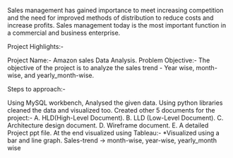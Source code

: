 Sales management has gained importance to meet increasing competition and the need
for improved methods of distribution to reduce costs and increase profits. Sales
management today is the most important function in a commercial and business
enterprise.

Project Highlights:-

Project Name:- Amazon sales Data Analysis.
Problem Objective:- The objective of the project is to analyze the sales trend - Year wise, month-wise, and yearly_month-wise.

Steps to approach:-

Using MySQL workbench, Analysed the given data. 
Using python libraries cleaned the data and visualized too.
Created other 5 documents for the project:- 
A. HLD(High-Level Document).
B. LLD (Low-Level Document). 
C. Architecture design document. 
D. Wireframe document. 
E. A detailed Project ppt file. 
At the end visualized using Tableau:- 
*Visualized using a bar and line graph. Sales-trend -> month-wise, year-wise, yearly_month wise
